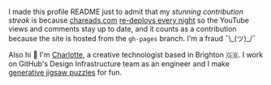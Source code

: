 I made this profile README just to admit that my _stunning contribution streak_ is because [chareads.com](https://chareads.com) [re-deploys every night](https://github.com/pouretrebelle/chareads.com/blob/main/.github/workflows/nightly.yml) so the YouTube views and comments stay up to date, and it counts as a contribution because the site is hosted from the `gh-pages` branch. I'm a fraud ¯\\\_(ツ)\_/¯

Also hi :wave: I'm [Charlotte](https://charlottedann.com), a creative technologist based in Brighton 🇬🇧. I work on GitHub's Design Infrastructure team as an engineer and I make [generative jigsaw puzzles](https://abstractpuzzl.es) for fun.
